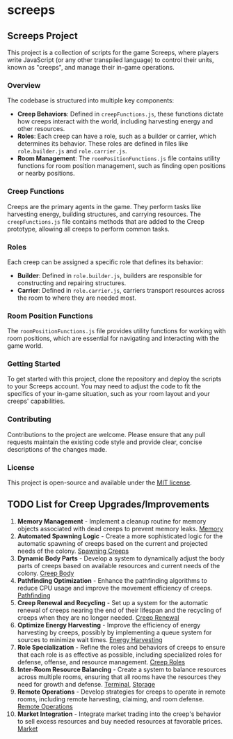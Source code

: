 # screeps
## Screeps Project

This project is a collection of scripts for the game Screeps, where players write JavaScript (or any other transpiled language) to control their units, known as "creeps", and manage their in-game operations.

### Overview

The codebase is structured into multiple key components:

- **Creep Behaviors**: Defined in `creepFunctions.js`, these functions dictate how creeps interact with the world, including harvesting energy and other resources.
- **Roles**: Each creep can have a role, such as a builder or carrier, which determines its behavior. These roles are defined in files like `role.builder.js` and `role.carrier.js`.
- **Room Management**: The `roomPositionFunctions.js` file contains utility functions for room position management, such as finding open positions or nearby positions.

### Creep Functions

Creeps are the primary agents in the game. They perform tasks like harvesting energy, building structures, and carrying resources. The `creepFunctions.js` file contains methods that are added to the Creep prototype, allowing all creeps to perform common tasks.

### Roles

Each creep can be assigned a specific role that defines its behavior:

- **Builder**: Defined in `role.builder.js`, builders are responsible for constructing and repairing structures.
- **Carrier**: Defined in `role.carrier.js`, carriers transport resources across the room to where they are needed most.

### Room Position Functions

The `roomPositionFunctions.js` file provides utility functions for working with room positions, which are essential for navigating and interacting with the game world.

### Getting Started

To get started with this project, clone the repository and deploy the scripts to your Screeps account. You may need to adjust the code to fit the specifics of your in-game situation, such as your room layout and your creeps' capabilities.

### Contributing

Contributions to the project are welcome. Please ensure that any pull requests maintain the existing code style and provide clear, concise descriptions of the changes made.

### License

This project is open-source and available under the [MIT license](LICENSE).

## TODO List for Creep Upgrades/Improvements

1. **Memory Management** - Implement a cleanup routine for memory objects associated with dead creeps to prevent memory leaks. [Memory](https://docs.screeps.com/api/#Memory)
2. **Automated Spawning Logic** - Create a more sophisticated logic for the automatic spawning of creeps based on the current and projected needs of the colony. [Spawning Creeps](https://docs.screeps.com/api/#StructureSpawn.spawnCreep)
3. **Dynamic Body Parts** - Develop a system to dynamically adjust the body parts of creeps based on available resources and current needs of the colony. [Creep Body](https://docs.screeps.com/api/#Creep.body)
4. **Pathfinding Optimization** - Enhance the pathfinding algorithms to reduce CPU usage and improve the movement efficiency of creeps. [Pathfinding](https://docs.screeps.com/api/#PathFinder)
5. **Creep Renewal and Recycling** - Set up a system for the automatic renewal of creeps nearing the end of their lifespan and the recycling of creeps when they are no longer needed. [Creep Renewal](https://docs.screeps.com/api/#StructureSpawn.renewCreep)
6. **Optimize Energy Harvesting** - Improve the efficiency of energy harvesting by creeps, possibly by implementing a queue system for sources to minimize wait times. [Energy Harvesting](https://docs.screeps.com/api/#Source)
7. **Role Specialization** - Refine the roles and behaviors of creeps to ensure that each role is as effective as possible, including specialized roles for defense, offense, and resource management. [Creep Roles](https://docs.screeps.com/api/#Creep)
8. **Inter-Room Resource Balancing** - Create a system to balance resources across multiple rooms, ensuring that all rooms have the resources they need for growth and defense. [Terminal](https://docs.screeps.com/api/#StructureTerminal), [Storage](https://docs.screeps.com/api/#StructureStorage)
9. **Remote Operations** - Develop strategies for creeps to operate in remote rooms, including remote harvesting, claiming, and room defense. [Remote Operations](https://docs.screeps.com/api/#Game.map)
10. **Market Integration** - Integrate market trading into the creep's behavior to sell excess resources and buy needed resources at favorable prices. [Market](https://docs.screeps.com/api/#Game.market)
